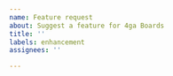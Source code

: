 ```yaml
---
name: Feature request
about: Suggest a feature for 4ga Boards
title: ''
labels: enhancement
assignees: ''

---
```



